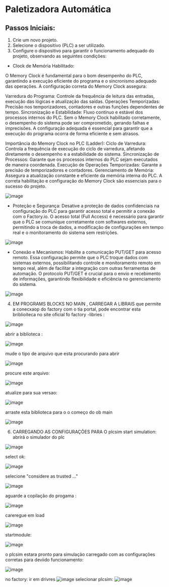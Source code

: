# Paletizadora Automática

## Passos Iniciais:

1. Crie um novo projeto.
2. Selecione o dispositivo (PLC) a ser utilizado.
3. Configure o dispositivo para garantir o funcionamento adequado do projeto, observando as seguintes condições:

- Clock de Memória Habilitado:

O Memory Clock é fundamental para o bom desempenho do PLC, garantindo a execução eficiente do programa e o sincronismo adequado das operações. A configuração correta do Memory Clock assegura:

Varredura do Programa: Controle da frequência de leitura das entradas, execução das lógicas e atualização das saídas.
Operações Temporizadas: Precisão nos temporizadores, contadores e outras funções dependentes de tempo.
Sincronização e Estabilidade: Fluxo contínuo e estável dos processos internos do PLC.
Sem o Memory Clock habilitado corretamente, o desempenho do sistema pode ser comprometido, gerando falhas e imprecisões. A configuração adequada é essencial para garantir que a execução do programa ocorra de forma eficiente e sem atrasos.

Importância do Memory Clock no PLC (Ladder):
Ciclo de Varredura: Controla a frequência de execução do ciclo de varredura, afetando diretamente o desempenho e a estabilidade do sistema.
Sincronização de Processos: Garante que os processos internos do PLC sejam executados de maneira coordenada.
Execução de Operações Temporizadas: Garante a precisão de temporizadores e contadores.
Gerenciamento de Memória: Assegura a atualização constante e eficiente da memória interna do PLC.
A correta habilitação e configuração do Memory Clock são essenciais para o sucesso do projeto.

![image](https://github.com/user-attachments/assets/28b308e0-ed28-4be0-ab90-ab2efac8e767)

- Proteção e Segurança:
Desative a proteção de dados confidenciais na configuração do PLC para garantir acesso total e permitir a conexão com o Factory.io. O acesso total (Full Access) é necessário para garantir que o PLC se comunique corretamente com softwares externos, permitindo a troca de dados, a modificação de configurações em tempo real e o monitoramento do sistema sem restrições.

![image](https://github.com/user-attachments/assets/d9730572-114d-421e-8122-d742023d814e)

- Conexão e Mecanismos:
Habilite a comunicação PUT/GET para acesso remoto. Essa configuração permite que o PLC troque dados com sistemas externos, possibilitando controle e monitoramento remoto em tempo real, além de facilitar a integração com outras ferramentas de automação. O protocolo PUT/GET é crucial para o envio e recebimento de informações, garantindo flexibilidade e eficiência no gerenciamento do sistema.

![image](https://github.com/user-attachments/assets/aa01e13f-a9ec-4619-8fed-9f0020582679)

4. EM PROGRAMS BLOCKS NO MAIN , CARREGAR A LIBRAIS  que permite a conecxaop do factory com o tia portal, pode encontrar esta briblioiteca no site oficial fo factory
   -libries :

![image](https://github.com/user-attachments/assets/28cdd9fc-b7c4-4c90-a969-e7fa37817626)

abrir a biblioteca :

![image](https://github.com/user-attachments/assets/58d42163-7210-40b2-a8ab-61887b65ee68)

mude o tipo de arquivo que esta procurando para abrir 

![image](https://github.com/user-attachments/assets/6709ffbc-6aed-4131-9b77-504371fc7870)

procure este arquivo:

![image](https://github.com/user-attachments/assets/d74999bb-774d-4107-a2bf-636ce64e6994)

atualize para sua versao:

![image](https://github.com/user-attachments/assets/f1ba27b7-52b8-4101-bc06-d3a20cf36e88)

 arraste esta biblioteca para o o começo do ob main 
 
 ![image](https://github.com/user-attachments/assets/32de729a-e9c3-4f32-a4bc-b81e52a73f9b)







6. CARREGANDO AS CONFIGURAÇÕES PARA O plcsim
   start simulation:
   abrirá o simulador do plc
   
![image](https://github.com/user-attachments/assets/3c483654-a695-4f90-bdb0-35947e9a318c)

select ok:

![image](https://github.com/user-attachments/assets/d47c7507-d68e-4e86-a3c8-e8fd4a187024)

selecione "considere as trusted ..."

![image](https://github.com/user-attachments/assets/8c656650-9fdd-4a50-a373-03b1f1c1c6df)

aguarde a copilação do progama :

![image](https://github.com/user-attachments/assets/96ce74d1-c735-4e73-b45c-68cc16760235)

careregue em load

![image](https://github.com/user-attachments/assets/13baa209-5892-4fc2-86d5-68ecbd947d9c)

startmodule:

![image](https://github.com/user-attachments/assets/1d6d2a84-4a39-4e9c-a3b6-523509cfa523)

o plcsim estara pronto para simulação 
carregado com as configurações corretas para deviido funcionamento:

![image](https://github.com/user-attachments/assets/df737dcb-852e-4647-814a-df7088430d7c)


no factory:
ir em drivres
![image](https://github.com/user-attachments/assets/4a845065-299b-45ac-9542-75b5c560639d)
selecionar plcsim:
![image](https://github.com/user-attachments/assets/79c758a3-083d-4948-9cbb-3a012c5a7510)






 
